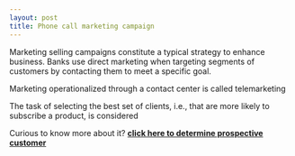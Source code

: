 ```yaml
---
layout: post
title: Phone call marketing campaign
---
```

Marketing selling campaigns constitute a typical strategy to enhance business. Banks use direct marketing when targeting segments of customers by contacting them to meet a specific goal.

Marketing operationalized through a contact center is called telemarketing

The task of selecting the best set of clients, i.e., that are more likely to subscribe a product, is considered

Curious to know more about it?
[**click here to determine prospective customer**](https://bank-marketing-campaign.herokuapp.com/)
